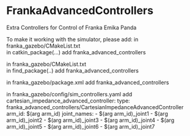 # FrankaAdvancedControllers
Extra Controllers for Control of Franka Emika Panda

To make it working with the simulator, please add: 
in franka_gazebo/CMakeList.txt  
in catkin_package(...)
add
franka_advanced_controllers

in franka_gazebo/CMakeList.txt  
in find_package(..)
add 
franka_advanced_controllers

in franka_gazebo/package.xml
add
<depend>franka_advanced_controllers</depend>

in franka_gazebo/config/sim_controllers.yaml
add
cartesian_impedance_advanced_controller:
  type: franka_advanced_controllers/CartesianImpedanceAdvancedController 
  arm_id: $(arg arm_id)
  joint_names:
    - $(arg arm_id)_joint1
    - $(arg arm_id)_joint2
    - $(arg arm_id)_joint3
    - $(arg arm_id)_joint4
    - $(arg arm_id)_joint5
    - $(arg arm_id)_joint6
    - $(arg arm_id)_joint7

